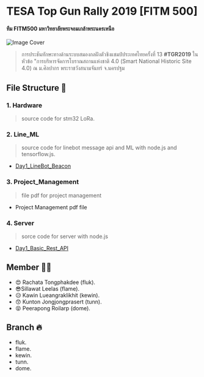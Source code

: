 # TESA Top Gun Rally 2019 [FITM 500]
#### ทีม FITM500 มหาวิทยาลัยพระจอมเกล้าพระนครเหนือ
![Image Cover](https://scontent.fbkk22-1.fna.fbcdn.net/v/t1.0-9/49895870_2252210058124661_5548898030452736000_n.jpg?_nc_cat=111&_nc_ht=scontent.fbkk22-1.fna&oh=a868e83e3c082ddf414063ebaa20e4fb&oe=5CD6FFE8)
> การประชันทักษะทางด้านระบบสมองกลฝังตัวชิงแชมป์ประเทศไทยครั้งที่ 13 **#TGR2019** ในหัวข้อ "การบริหารจัดการโบราณสถานแห่งชาติ 4.0 (Smart National Historic Site 4.0) ณ ม.ศิลปากร พระราชวังสนามจันทร์ จ.นครปฐม 
## File Structure :file_folder:
### 1. Hardware
> source code for stm32 LoRa.
### 2. Line_ML
> source code for linebot message api and ML with node.js and tensorflow.js.
- [Day1_LineBot_Beacon](./Line_ML/Day1_LineBot_Beacon)
### 3. Project_Management
> file pdf for project management
- Project Management pdf file
### 4. Server
> sorce code for server with node.js
- [Day1_Basic_Rest_API](./Server/Day1_Basic_Rest_API)

## Member :ok_woman:
- :heart_eyes: Rachata Tongphakdee (fluk).
- :sunglasses:Sillawat Leelas (flame).
- :disappointed_relieved: Kawin Lueangraklikhit (kewin).
- :kissing_smiling_eyes: Kunton Jongjongprasert (tunn).
- :stuck_out_tongue_closed_eyes: Peerapong Roilarp (dome).

## Branch :fire:
- fluk.
- flame.
- kewin.
- tunn.
- dome.

